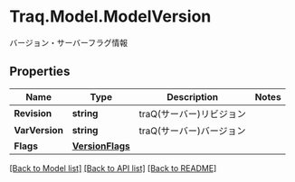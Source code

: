 # Traq.Model.ModelVersion
バージョン・サーバーフラグ情報

## Properties

Name | Type | Description | Notes
------------ | ------------- | ------------- | -------------
**Revision** | **string** | traQ(サーバー)リビジョン | 
**VarVersion** | **string** | traQ(サーバー)バージョン | 
**Flags** | [**VersionFlags**](VersionFlags.md) |  | 

[[Back to Model list]](../README.md#documentation-for-models) [[Back to API list]](../README.md#documentation-for-api-endpoints) [[Back to README]](../README.md)

